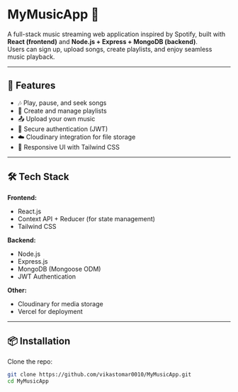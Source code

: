 # MyMusicApp 🎵

A full-stack music streaming web application inspired by Spotify, built with **React (frontend)** and **Node.js + Express + MongoDB (backend)**.  
Users can sign up, upload songs, create playlists, and enjoy seamless music playback.

---

## 🚀 Features
- 🎶 Play, pause, and seek songs  
- 📂 Create and manage playlists  
- 📤 Upload your own music  
- 🔐 Secure authentication (JWT)  
- ☁️ Cloudinary integration for file storage  
- 🎨 Responsive UI with Tailwind CSS  

---

## 🛠️ Tech Stack
**Frontend:**
- React.js
- Context API + Reducer (for state management)
- Tailwind CSS  

**Backend:**
- Node.js
- Express.js
- MongoDB (Mongoose ODM)
- JWT Authentication  

**Other:**
- Cloudinary for media storage
- Vercel for deployment  
---

## 📦 Installation

Clone the repo:
```bash
git clone https://github.com/vikastomar0010/MyMusicApp.git
cd MyMusicApp

